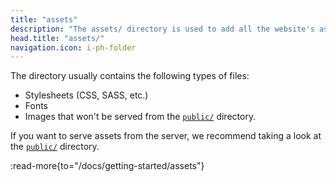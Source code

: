 ```yaml
---
title: "assets"
description: "The assets/ directory is used to add all the website's assets that the build tool will process."
head.title: "assets/"
navigation.icon: i-ph-folder
---
```


The directory usually contains the following types of files:

- Stylesheets (CSS, SASS, etc.)
- Fonts
- Images that won't be served from the [`public/`](/docs/guide/directory-structure/public) directory.

If you want to serve assets from the server, we recommend taking a look at the [`public/`](/docs/guide/directory-structure/public) directory.

:read-more{to="/docs/getting-started/assets"}
